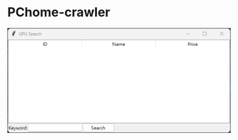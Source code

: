 # PChome-crawler

![iamge](https://github.com/lsc25846/PChome-crawler/blob/main/%E5%9C%96%E7%89%87/GPU_%E4%B8%BB%E7%95%AB%E9%9D%A2.png)
